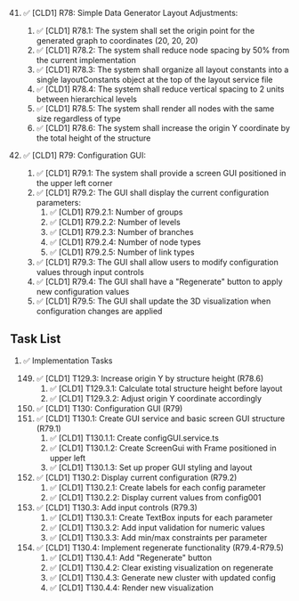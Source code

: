 41. ✅ [CLD1] R78: Simple Data Generator Layout Adjustments:

    1. ✅ [CLD1] R78.1: The system shall set the origin point for the generated graph to coordinates (20, 20, 20)
    2. ✅ [CLD1] R78.2: The system shall reduce node spacing by 50% from the current implementation
    3. ✅ [CLD1] R78.3: The system shall organize all layout constants into a single layoutConstants object at the top of the layout service file
    4. ✅ [CLD1] R78.4: The system shall reduce vertical spacing to 2 units between hierarchical levels
    5. ✅ [CLD1] R78.5: The system shall render all nodes with the same size regardless of type
    6. ✅ [CLD1] R78.6: The system shall increase the origin Y coordinate by the total height of the structure

42. ✅ [CLD1] R79: Configuration GUI:

    1. ✅ [CLD1] R79.1: The system shall provide a screen GUI positioned in the upper left corner
    2. ✅ [CLD1] R79.2: The GUI shall display the current configuration parameters:
       1. ✅ [CLD1] R79.2.1: Number of groups
       2. ✅ [CLD1] R79.2.2: Number of levels
       3. ✅ [CLD1] R79.2.3: Number of branches
       4. ✅ [CLD1] R79.2.4: Number of node types
       5. ✅ [CLD1] R79.2.5: Number of link types
    3. ✅ [CLD1] R79.3: The GUI shall allow users to modify configuration values through input controls
    4. ✅ [CLD1] R79.4: The GUI shall have a "Regenerate" button to apply new configuration values
    5. ✅ [CLD1] R79.5: The GUI shall update the 3D visualization when configuration changes are applied

## Task List

1.  ✅ Implementation Tasks

    149.  ✅ [CLD1] T129.3: Increase origin Y by structure height (R78.6)
          1. ✅ [CLD1] T129.3.1: Calculate total structure height before layout
          2. ✅ [CLD1] T129.3.2: Adjust origin Y coordinate accordingly
    150.  ✅ [CLD1] T130: Configuration GUI (R79)
    151.  ✅ [CLD1] T130.1: Create GUI service and basic screen GUI structure (R79.1)
          1. ✅ [CLD1] T130.1.1: Create configGUI.service.ts
          2. ✅ [CLD1] T130.1.2: Create ScreenGui with Frame positioned in upper left
          3. ✅ [CLD1] T130.1.3: Set up proper GUI styling and layout
    152.  ✅ [CLD1] T130.2: Display current configuration (R79.2)
          1. ✅ [CLD1] T130.2.1: Create labels for each config parameter
          2. ✅ [CLD1] T130.2.2: Display current values from config001
    153.  ✅ [CLD1] T130.3: Add input controls (R79.3)
          1. ✅ [CLD1] T130.3.1: Create TextBox inputs for each parameter
          2. ✅ [CLD1] T130.3.2: Add input validation for numeric values
          3. ✅ [CLD1] T130.3.3: Add min/max constraints per parameter
    154.  ✅ [CLD1] T130.4: Implement regenerate functionality (R79.4-R79.5)
          1. ✅ [CLD1] T130.4.1: Add "Regenerate" button
          2. ✅ [CLD1] T130.4.2: Clear existing visualization on regenerate
          3. ✅ [CLD1] T130.4.3: Generate new cluster with updated config
          4. ✅ [CLD1] T130.4.4: Render new visualization
